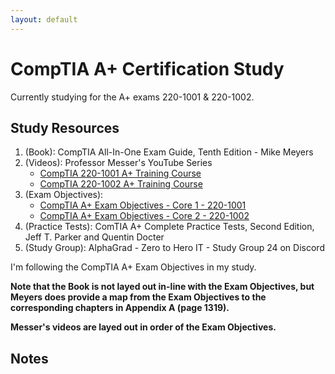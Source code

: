 ```yaml
---
layout: default
---
```


# CompTIA A+ Certification Study

Currently studying for the A+ exams 220-1001 & 220-1002.

## Study Resources
1. (Book): CompTIA All-In-One Exam Guide, Tenth Edition - Mike Meyers
2. (Videos): Professor Messer's YouTube Series
	- [CompTIA 220-1001 A+ Training Course](https://www.youtube.com/playlist?list=PLG49S3nxzAnlGHY8ObL8DiyP3AIu9vd3K)
	- [CompTIA 220-1002 A+ Training Course](https://www.youtube.com/playlist?list=PLG49S3nxzAnmwkCAdWUgCFvVK4IxMBTmb)
4. (Exam Objectives):
	- [CompTIA A+ Exam Objectives - Core 1 - 220-1001](https://github.com/brandon-byers/brandon-byers.github.io/blob/master/comptia-a-220-1001-exam-objectives.pdf)
	- [CompTIA A+ Exam Objectives - Core 2 - 220-1002](https://github.com/brandon-byers/brandon-byers.github.io/blob/master/comptia-a-220-1002-exam-objectives.pdf)
6. (Practice Tests): ComTIA A+ Complete Practice Tests, Second Edition, Jeff T. Parker and Quentin Docter
7. (Study Group): AlphaGrad - Zero to Hero IT - Study Group 24 on Discord

I'm following the CompTIA A+ Exam Objectives in my study. 

**Note that the Book is not layed out in-line with the Exam Objectives, but Meyers does provide a map from the Exam Objectives to the corresponding chapters in Appendix A (page 1319).**

**Messer's videos are layed out in order of the Exam Objectives.**

## Notes


    
